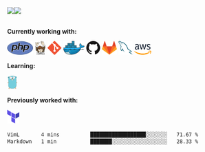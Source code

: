 <a href="https://github.com/anuraghazra/github-readme-stats">
  <img align="left" src="https://github-readme-stats.vercel.app/api?username=kazu1029&count_private=true&show_icons=true" />
</a>
<a href="https://github.com/anuraghazra/github-readme-stats">
  <img align="left" src="https://github-readme-stats.vercel.app/api/top-langs/?username=kazu1029" />
</a>

<br />
<br />

**Currently working with:**

<a href="https://www.php.net/" title="PHP"><img src="icons/php.png" /></a>
<a href="https://getcomposer.org/" title="Composer"><img src="icons/composer.png" /></a>
<a href="https://git-scm.com/" title="Git"><img src="icons/git.png" /></a>
<a href="https://www.docker.com/" title="Docker"><img src="icons/docker.png" /></a>
<a href="https://github.com/" title="GitHub"><img src="icons/github.png" /></a>
<a href="https://gitlab.com/" title="GitLab"><img src="icons/gitlab.png" /></a>
<a href="https://www.mysql.com/" title="MySQL"><img src="icons/mysql.png" /></a>
<img title="AWS" alt="AWS" src="https://raw.githubusercontent.com/kazu1029/kazu1029/main/icons/aws.svg" width="40" height="25" />

**Learning:**

<a href="https://golang.org/" title="Golang"><img src="icons/golang.png" /></a>

**Previously worked with:**

<a href="https://www.terraform.io/" title="Terraform"><img src="icons/terraform.png" /></a>

<!--START_SECTION:waka-->
```text
VimL       4 mins          ██████████████████░░░░░░░   71.67 % 
Markdown   1 min           ███████░░░░░░░░░░░░░░░░░░   28.33 % 
```
<!--END_SECTION:waka-->

